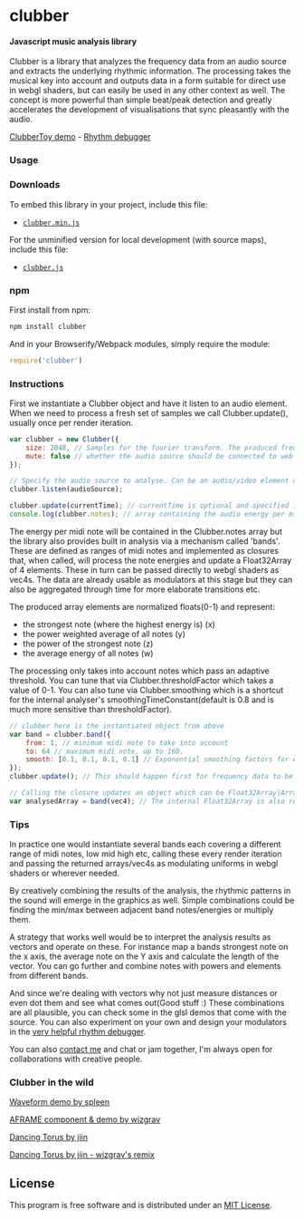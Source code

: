 clubber
========

#### Javascript music analysis library ####
Clubber is a library that analyzes the frequency data from an audio source and extracts the underlying rhythmic information. The processing takes the musical key into account and outputs data in a form suitable for direct use in webgl shaders, but can easily be used in any other context as well. The concept is more powerful than simple beat/peak detection and greatly accelerates the development of visualisations that sync pleasantly with the audio.

[ClubberToy demo](http://wizgrav.github.io/clubber/) - [Rhythm debugger](http://wizgrav.github.io/clubber/debug)

### Usage ###

### Downloads

To embed this library in your project, include this file:

* [`clubber.min.js`](http://wizgrav.github.io/clubber/dist/clubber.min.js)

For the unminified version for local development (with source maps), include this file:

* [`clubber.js`](http://wizgrav.github.io/clubber/dist/clubber.js)

### npm

First install from npm:

```sh
npm install clubber
```

And in your Browserify/Webpack modules, simply require the module:

```js
require('clubber')
```

### Instructions ###

First we instantiate a Clubber object and have it listen to an audio element. When we need to process a fresh set of samples we call Clubber.update(), usually once per render iteration.

```javascript
var clubber = new Clubber({
    size: 2048, // Samples for the fourier transform. The produced frequency bins will be 1/2 that.
    mute: false // whether the audio source should be connected to web audio context destination.
});

// Specify the audio source to analyse. Can be an audio/video element or an instance of AudioNode.
clubber.listen(audioSource); 

clubber.update(currentTime); // currentTime is optional and specified in ms.
console.log(clubber.notes); // array containing the audio energy per midi note.
```

The energy per midi note will be contained in the Clubber.notes array but the library also provides built in analysis via a mechanism called 'bands'. These are defined as ranges of midi notes and implemented as closures that, when called, will process the note energies and update a Float32Array of 4 elements. These in turn can be passed directly to webgl shaders as vec4s. The data are already usable as modulators at this stage but they can also be aggregated through time for more elaborate transitions etc. 

The produced array elements are normalized floats(0-1) and represent: 

* the strongest note (where the highest energy is) (x)
* the power weighted average of all notes (y)
* the power of the strongest note (z)
* the average energy of all notes (w)

The processing only takes into account notes which pass an adaptive threshold. You can tune that via Clubber.thresholdFactor which takes a value of 0-1. You can also tune via Clubber.smoothing which is a shortcut for the internal analyser's smoothingTimeConstant(default is 0.8 and is much more sensitive than thresholdFactor).

```javascript
// clubber here is the instantiated object from above
var band = clubber.band({
    from: 1, // minimum midi note to take into account
    to: 64 // maximum midi note, up to 160.
    smooth: [0.1, 0.1, 0.1, 0.1] // Exponential smoothing factors for each of the four returned values
});
clubber.update(); // This should happen first for frequency data to be current for all bands

// Calling the closure updates an object which can be Float32Array|Array|Three.Vector4|undefined
var analysedArray = band(vec4); // The internal Float32Array is also returned for convenience
```

### Tips ###

In practice one would instantiate several bands each covering a different range of midi notes, low mid high etc, calling these every render iteration and passing the returned arrays/vec4s as modulating uniforms in webgl shaders or wherever needed. 

By creatively combining the results of the analysis, the rhythmic patterns in the sound will emerge in the graphics as well. Simple combinations could be finding the min/max between adjacent band notes/energies or multiply them.

A strategy that works well would be to interpret the analysis results as vectors and operate on these. For instance map a bands strongest note on the x axis, the average note on the Y axis and calculate the length of the vector. You can go further and combine notes with powers and elements from different bands. 

And since we're dealing with vectors why not just measure distances or even dot them and see what comes out(Good stuff :) These combinations are all plausible, you can check some in the glsl demos that come with the source. You can also experiment on your own and design your modulators in the [very helpful rhythm debugger](http://wizgrav.github.io/clubber/debug).

You can also [contact me](mailto:wizgrav@gmail.com) and chat or jam together, I'm always open for collaborations with creative people.

### Clubber in the wild ###

[Waveform demo by spleen](https://github.com/spleennooname/webg-clubber-demo) 

[AFRAME component & demo by wizgrav](http://wizgrav.github.io/aframe-clubber/demo/)

[Dancing Torus by jiin](http://dancing-torus.s3-website-us-east-1.amazonaws.com/)

[Dancing Torus by jiin - wizgrav's remix](https://wizgrav.github.io/dancing-torus)


## License

This program is free software and is distributed under an [MIT License](LICENSE).
